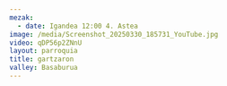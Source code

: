 ```yaml
---
mezak:
  - date: Igandea 12:00 4. Astea
image: /media/Screenshot_20250330_185731_YouTube.jpg
video: qDP56p2ZNnU
layout: parroquia
title: gartzaron
valley: Basaburua
---
```

